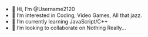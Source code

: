 - 👋 Hi, I’m @Username2120
- 👀 I’m interested in Coding, Video Games, All that jazz.
- 🌱 I’m currently learning JavaScript/C++
- 💞️ I’m looking to collaborate on Nothing Really...
